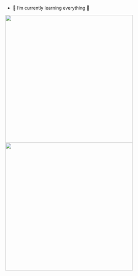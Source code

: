 - 🌱 I’m currently learning everything 🤣

<!-- ![Nara's GitHub stats](https://github-readme-stats.vercel.app/api?username=Narazxc&theme=panda)

![Top Langs](https://github-readme-stats.vercel.app/api/top-langs/?username=Narazxc&theme=panda&langs_count=10) -->

<!-- Align center -->
<a href="#">
  <img height=400 align="center" src="https://github-readme-stats.vercel.app/api?username=Narazxc&theme=panda&card_width=250" />
</a>
<a href="#">
  <img height=400 align="center" src="https://github-readme-stats.vercel.app/api/top-langs/?username=Narazxc&theme=panda&langs_count=6&card_width=250" />
</a>
